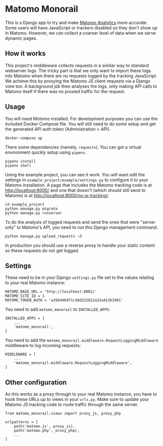 # Matomo Monorail

This is a Django app to try and make [Matomo Analytics](https://matomo.org/) more accurate. Some users will have JavaScript or trackers disabled so they don't show up in Matomo. However, we can collect a coarser level of data when we serve dynamic pages.


## How it works

This project's middleware collects requests in a similar way to standard webserver logs. The tricky part is that we only want to import these logs into Matomo when there are no requests logged by the tracking JavaScript. We achieve this by proxying the Matomo JS client requests via a Django view too. A background job then analyses the logs, only making API calls to Matomo itself if there was no proxied traffic for the request.


## Usage

You will need Motomo installed. For development purposes you can use the included Docker Compose file. You will still need to do some setup and get the generated API auth token (Administration > API).

    docker-compose up

There some dependencies (namely, `requests`). You can get a virtual environment quickly setup using `pipenv`.

    pipenv install
    pipenv shell

Using the example project, you can see it work. You will want edit the settings in `example_project/example/settings.py` to configure it to your Matomo installation. A page that includes the Matomo tracking code is at [http://localhost:8000/](http://localhost:8000/) and one that doesn't (which should still send to Matomo) is at [http://localhost:8000/no-js-tracking/](http://localhost:8000/no-js-tracking/).

    cd example_project
    python manage.py migrate
    python manage.py runserver

To do the analysis of logged requests and send the ones that were "server only" to Matomo's API, you need to run this Django management command.

    python manage.py upload_requests -d

In production you should use a reverse proxy to handle your static content so these requests do not get logged.


## Settings

These need to be in your Django `settings.py` file set to the values relating to your real Matomo instance:

    MATOMO_BASE_URL = 'http://localhost:8001/'
    MATOMO_SITE_ID = 1
    MATOMO_TOKEN_AUTH = 'a35b4469f1c38d222822a32a413b1991'

You need to add `matomo_monorail` to `INSTALLED_APPS`:

    INSTALLED_APPS = [
        ...
        'matomo_monorail',
    ]

You need to add the `matomo_monorail.middleware.RequestLoggingMiddleware` middleware to log incoming requests:

    MIDDLEWARE = [
        ...
        'matomo_monorail.middleware.RequestLoggingMiddleware',
    ]


## Other configuration

As this works as a proxy through to your real Matomo instance, you have to hook these URLs up to views in your `urls.py`. Make sure to update your Matomo JS tracking code to route traffic through the same server.

    from matomo_monorail.views import proxy_js, proxy_php

    urlpatterns = [
        path('matomo.js', proxy_js),
        path('matomo.php', proxy_php),
        ...
    ]
